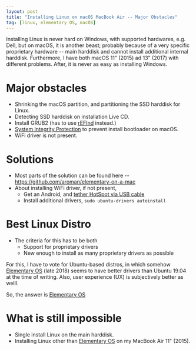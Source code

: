 ```yaml
---
layout: post
title: "Installing Linux on macOS MacBook Air -- Major Obstacles"
tag: [linux, elementary OS, macOS]
---
```


Installing Linux is never hard on Windows, with supported hardwares, e.g. Dell, but on macOS, it is another beast; probably because of a very specific proprietary hardware -- main harddisk and cannot install additional internal harddisk. Furthermore, I have both macOS 11" (2015) ad 13" (2017) with different problems. After, it is never as easy as installing Windows.

# Major obstacles

- Shrinking the macOS partition, and partitioning the SSD harddisk for Linux.
- Detecting SSD harddisk on installation Live CD.
- Install GRUB2 (has to use [rEFInd](https://www.rodsbooks.com/refind/installing.html) instead.)
- [System Integrity Protection](https://www.imore.com/how-turn-system-integrity-protection-macos) to prevent install bootloader on macOS.
- WiFi driver is not present.

# Solutions

- Most parts of the solution can be found here -- <https://github.com/aroman/elementary-on-a-mac>
- About installing WiFi driver, if not present,
    - Get an Android, and [tether HotSpot via USB cable](https://support.google.com/android/answer/9059108?hl=en)
    - Install additional drivers, `sudo ubuntu-drivers autoinstall `

# Best Linux Distro

- The criteria for this has to be both
    - Support for proprietary drivers
    - New enough to install as many proprietary drivers as possible

For this, I have to vote for Ubuntu-based distros, in which somehow [Elementary OS](https://elementary.io/) (late 2018) seems to have better drivers than Ubuntu 19.04 at the time of writing. Also, user experience (UX) is subjectively better as welll.

So, the answer is [Elementary OS](https://elementary.io/)


# What is still impossible

- Single install Linux on the main harddisk.
- Installing Linux other than [Elementary OS](https://elementary.io/) on my MacBook Air 11" (2015).
